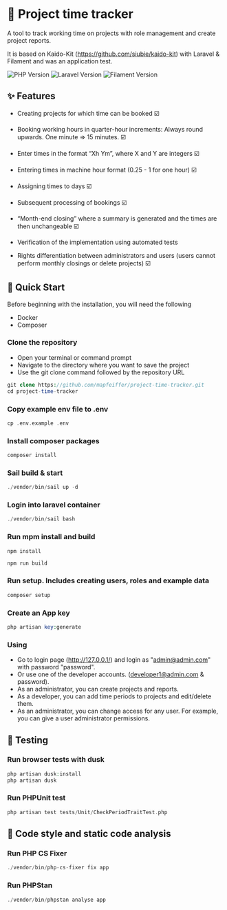 # 🚀 Project time tracker

A tool to track working time on projects with role management and create project reports.

It is based on Kaido-Kit (https://github.com/siubie/kaido-kit) with Laravel & Filament and was an application test.

![PHP Version](https://img.shields.io/badge/PHP-8.2-blue?style=flat-square&logo=php)
![Laravel Version](https://img.shields.io/badge/Laravel-12.0-red?style=flat-square&logo=laravel)
![Filament Version](https://img.shields.io/badge/Filament-3.2-purple?style=flat-square)

## ✨ Features

- Creating projects for which time can be booked ☑️

- Booking working hours in quarter-hour increments: Always round upwards. One minute => 15 minutes. ☑️

- Enter times in the format “Xh Ym”, where X and Y are integers ☑️

- Entering times in machine hour format (0.25 - 1 for one hour) ☑️

- Assigning times to days ☑️

- Subsequent processing of bookings ☑️

- “Month-end closing” where a summary is generated and the times are then unchangeable ☑️

- Verification of the implementation using automated tests

- Rights differentiation between administrators and users (users cannot perform monthly closings or delete projects) ☑️

## 🚀 Quick Start

Before beginning with the installation, you will need the following

- Docker 
- Composer 

### Clone the repository 

- Open your terminal or command prompt
- Navigate to the directory where you want to save the project
- Use the git clone command followed by the repository URL

```php
git clone https://github.com/mapfeiffer/project-time-tracker.git
cd project-time-tracker
```

### Copy example env file to .env 

```php
cp .env.example .env 
```

### Install composer packages

```php
composer install
```

### Sail build & start

```php
./vendor/bin/sail up -d 
```

### Login into laravel container

```php
./vendor/bin/sail bash 
```

### Run mpm install and build 

```php
npm install
```
```
npm run build 
```

### Run setup. Includes creating users, roles and example data

```php
composer setup
```

### Create an App key 

```php
php artisan key:generate
```
   
### Using 

- Go to login page (http://127.0.0.1/) and login as "admin@admin.com" with password "password". 
- Or use one of the developer accounts. (developer1@admin.com & password).
- As an administrator, you can create projects and reports. 
- As a developer, you can add time periods to projects and edit/delete them.
- As an administrator, you can change access for any user. For example, you can give a user administrator permissions. 

## 🧪 Testing

### Run browser tests with dusk

```php
php artisan dusk:install 
php artisan dusk 
```
    
### Run PHPUnit test 

```php
php artisan test tests/Unit/CheckPeriodTraitTest.php
```

## 🧹 Code style and static code analysis  

### Run PHP CS Fixer 

```php
./vendor/bin/php-cs-fixer fix app
```
    
### Run PHPStan

```php
./vendor/bin/phpstan analyse app
```
